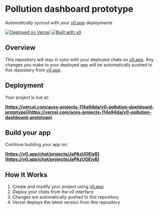 # Pollution dashboard prototype

*Automatically synced with your [v0.app](https://v0.app) deployments*

[![Deployed on Vercel](https://img.shields.io/badge/Deployed%20on-Vercel-black?style=for-the-badge&logo=vercel)](https://vercel.com/aces-projects-114a94da/v0-pollution-dashboard-prototype)
[![Built with v0](https://img.shields.io/badge/Built%20with-v0.app-black?style=for-the-badge)](https://v0.app/chat/projects/JaPAzUOEiyB)

## Overview

This repository will stay in sync with your deployed chats on [v0.app](https://v0.app).
Any changes you make to your deployed app will be automatically pushed to this repository from [v0.app](https://v0.app).

## Deployment

Your project is live at:

**[https://vercel.com/aces-projects-114a94da/v0-pollution-dashboard-prototype](https://vercel.com/aces-projects-114a94da/v0-pollution-dashboard-prototype)**

## Build your app

Continue building your app on:

**[https://v0.app/chat/projects/JaPAzUOEiyB](https://v0.app/chat/projects/JaPAzUOEiyB)**

## How It Works

1. Create and modify your project using [v0.app](https://v0.app)
2. Deploy your chats from the v0 interface
3. Changes are automatically pushed to this repository
4. Vercel deploys the latest version from this repository